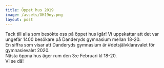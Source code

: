 ```yaml
---
title: Öppet hus 2019
image: /assets/OH19ny.png
layout: post
---
```


Tack till alla som besökte oss på öppet hus igår!
Vi uppskattar att det var ungefär 1400 besökare på Danderyds gymnasium mellan 18-20.<br>
En siffra som visar att Danderyds gymnasium är #detsjälvklaravalet för gymnasievalet 2020.
<br>
Nästa öppna hus äger rum den 3:e Februari kl 18-20.
<br>
Vi se då!
